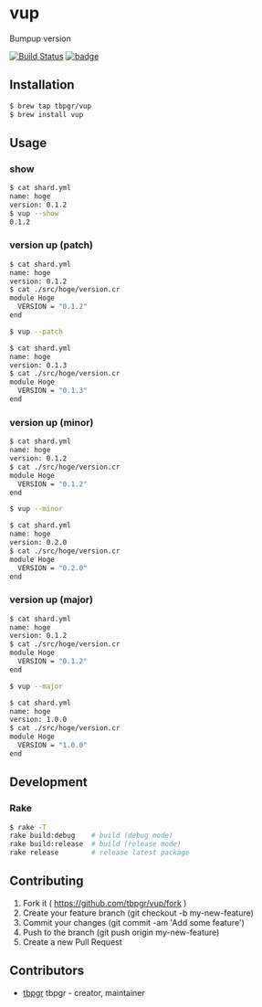 # vup

Bumpup version

[![Build Status](https://travis-ci.org/tbpgr/vup.png?branch=master)](https://travis-ci.org/tbpgr/vup)
[![badge](https://img.shields.io/badge/shards-v0.4.0-brightgreen.svg)](https://github.com/tbpgr/homebrew-vup)

## Installation

```bash
$ brew tap tbpgr/vup
$ brew install vup
```

## Usage
### show
```bash
$ cat shard.yml
name: hoge
version: 0.1.2
$ vup --show
0.1.2
```

### version up (patch)
```bash
$ cat shard.yml
name: hoge
version: 0.1.2
$ cat ./src/hoge/version.cr
module Hoge
  VERSION = "0.1.2"
end

$ vup --patch

$ cat shard.yml
name: hoge
version: 0.1.3
$ cat ./src/hoge/version.cr
module Hoge
  VERSION = "0.1.3"
end
```
### version up (minor)
```bash
$ cat shard.yml
name: hoge
version: 0.1.2
$ cat ./src/hoge/version.cr
module Hoge
  VERSION = "0.1.2"
end

$ vup --minor

$ cat shard.yml
name: hoge
version: 0.2.0
$ cat ./src/hoge/version.cr
module Hoge
  VERSION = "0.2.0"
end
```

### version up (major)
```bash
$ cat shard.yml
name: hoge
version: 0.1.2
$ cat ./src/hoge/version.cr
module Hoge
  VERSION = "0.1.2"
end

$ vup --major

$ cat shard.yml
name: hoge
version: 1.0.0
$ cat ./src/hoge/version.cr
module Hoge
  VERSION = "1.0.0"
end
```

## Development
### Rake
```bash
$ rake -T
rake build:debug    # build (debug mode)
rake build:release  # build (release mode)
rake release        # release latest package
```

## Contributing

1. Fork it ( https://github.com/tbpgr/vup/fork )
2. Create your feature branch (git checkout -b my-new-feature)
3. Commit your changes (git commit -am 'Add some feature')
4. Push to the branch (git push origin my-new-feature)
5. Create a new Pull Request

## Contributors

- [tbpgr](https://github.com/tbpgr) tbpgr - creator, maintainer
